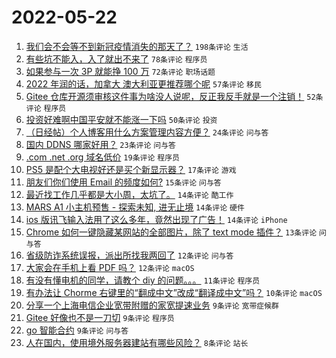 # 2022-05-22

1. [我们会不会等不到新冠疫情消失的那天了？](https://www.v2ex.com/t/854488) `198条评论` `生活`
1. [有些坑不能入，入了就出不来了](https://www.v2ex.com/t/854427) `78条评论` `程序员`
1. [如果参与一次 3P 就能挣 100 万](https://www.v2ex.com/t/854462) `72条评论` `职场话题`
1. [2022 年润的话，加拿大 澳大利亚更推荐哪个呢](https://www.v2ex.com/t/854432) `57条评论` `移民`
1. [Gitee 仓库开源须审核这件事为啥没人说呢，反正我反手就是一个注销！](https://www.v2ex.com/t/854472) `52条评论` `程序员`
1. [投资好难啊中国平安就不能涨一下吗](https://www.v2ex.com/t/854449) `50条评论` `投资`
1. [（日经帖）个人博客用什么方案管理内容方便？](https://www.v2ex.com/t/854446) `24条评论` `问与答`
1. [国内 DDNS 哪家好用？](https://www.v2ex.com/t/854456) `23条评论` `问与答`
1. [.com .net .org 域名低价](https://www.v2ex.com/t/854442) `19条评论` `程序员`
1. [PS5 是配个大电视好还是买个新显示器？](https://www.v2ex.com/t/854444) `17条评论` `游戏`
1. [朋友们你们使用 Email 的频度如何?](https://www.v2ex.com/t/854439) `15条评论` `问与答`
1. [最近找工作几乎都是大小周，太坑了。](https://www.v2ex.com/t/854507) `14条评论` `酷工作`
1. [MARS A1 小主机预售 - 探索未知, 进无止境](https://www.v2ex.com/t/854498) `14条评论` `硬件`
1. [ios 版讯飞输入法用了这么多年，竟然出现了广告！](https://www.v2ex.com/t/854458) `14条评论` `iPhone`
1. [Chrome 如何一键隐藏某网站的全部图片，除了 text mode 插件？](https://www.v2ex.com/t/854453) `13条评论` `问与答`
1. [省级防诈系统误报，派出所找我两回了](https://www.v2ex.com/t/854467) `12条评论` `问与答`
1. [大家会在手机上看 PDF 吗？](https://www.v2ex.com/t/854426) `12条评论` `macOS`
1. [有没有懂电机的同学，请教个 diy 的问题。。。](https://www.v2ex.com/t/854509) `11条评论` `程序员`
1. [有办法让 Chorme 右键里的“翻成中文”改成“翻译成中文”吗？](https://www.v2ex.com/t/854445) `10条评论` `macOS`
1. [分享一个上海电信企业宽带附赠的家宽提速业务](https://www.v2ex.com/t/854510) `9条评论` `宽带症候群`
1. [Gitee 好像也不是一刀切](https://www.v2ex.com/t/854497) `9条评论` `程序员`
1. [go 智能合约](https://www.v2ex.com/t/854434) `9条评论` `问与答`
1. [人在国内，使用境外服务器建站有哪些风险？](https://www.v2ex.com/t/854524) `8条评论` `站长`
